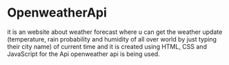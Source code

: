 # OpenweatherApi

it is an website about weather forecast where u can get the weather update (temperature, rain probability and humidity of all over world by just typing their city name) of current time
and it is created using HTML, CSS and JavaScript for the Api openweather api is being used.
